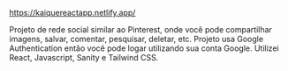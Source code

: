https://kaiquereactapp.netlify.app/

Projeto de rede social similar ao Pinterest, onde você pode compartilhar imagens, salvar, comentar, pesquisar, deletar, etc. Projeto usa Google Authentication então você pode logar
utilizando sua conta Google. Utilizei React, Javascript, Sanity e Tailwind CSS.

